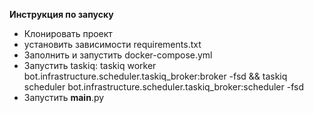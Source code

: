 **Инструкция по запуску**
- Клонировать проект
- установить зависимости requirements.txt
- Заполнить и запустить docker-compose.yml
- Запустить taskiq: taskiq worker bot.infrastructure.scheduler.taskiq_broker:broker -fsd && taskiq scheduler bot.infrastructure.scheduler.taskiq_broker:scheduler -fsd
- Запустить __main__.py
